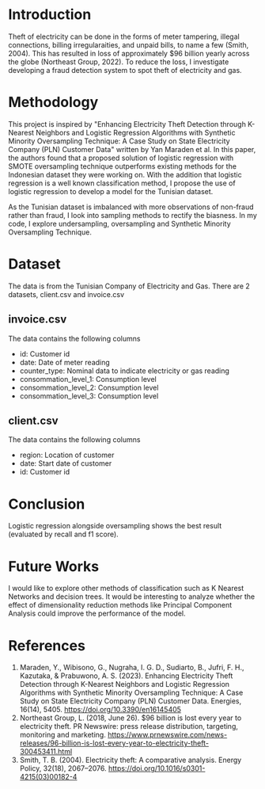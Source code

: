 # Introduction
Theft of electricity can be done in the forms of meter tampering, illegal connections, billing irregularaities, and unpaid bills, to name a few (Smith, 2004). This has resulted in loss of approximately $96 billion yearly across the globe (Northeast Group, 2022). To reduce the loss, I investigate developing a fraud detection system to spot theft of electricity and gas.

# Methodology
This project is inspired by "Enhancing Electricity Theft Detection through K-Nearest Neighbors and Logistic Regression Algorithms with Synthetic Minority Oversampling Technique: A Case Study on State Electricity Company (PLN) Customer Data" written by Yan Maraden et al. In this paper, the authors found that a proposed solution of logistic regression with SMOTE oversampling technique outperforms existing methods for the Indonesian dataset they were working on. With the addition that logistic regression is a well known classification method, I propose the use of logistic regression to develop a model for the Tunisian dataset. 

As the Tunisian dataset is imbalanced with more observations of non-fraud rather than fraud, I look into sampling methods to rectify the biasness. In my code, I explore undersampling, oversampling and Synthetic Minority Oversampling Technique. 

# Dataset
The data is from the Tunisian Company of Electricity and Gas. There are 2 datasets, client.csv and invoice.csv

## invoice.csv
The data contains the following columns
- id: Customer id
- date: Date of meter reading
- counter_type: Nominal data to indicate electricity or gas reading
- consommation_level_1: Consumption level
- consommation_level_2: Consumption level
- consommation_level_3: Consumption level

## client.csv
The data contains the following columns
- region: Location of customer
- date: Start date of customer
- id: Customer id

# Conclusion
Logistic regression alongside oversampling shows the best result (evaluated by recall and f1 score). 

# Future Works
I would like to explore other methods of classification such as K Nearest Networks and decision trees. It would be interesting to analyze whether the effect of dimensionality reduction methods like Principal Component Analysis could improve the performance of the model. 

# References
1. Maraden, Y., Wibisono, G., Nugraha, I. G. D., Sudiarto, B., Jufri, F. H., Kazutaka, & Prabuwono, A. S. (2023). Enhancing Electricity Theft Detection through K-Nearest Neighbors and Logistic Regression Algorithms with Synthetic Minority Oversampling Technique: A Case Study on State Electricity Company (PLN) Customer Data. Energies, 16(14), 5405. https://doi.org/10.3390/en16145405
2. Northeast Group, L. (2018, June 26). $96 billion is lost every year to electricity theft. PR Newswire: press release distribution, targeting, monitoring and marketing. https://www.prnewswire.com/news-releases/96-billion-is-lost-every-year-to-electricity-theft-300453411.html
3. Smith, T. B. (2004). Electricity theft: A comparative analysis. Energy Policy, 32(18), 2067–2076. https://doi.org/10.1016/s0301-4215(03)00182-4 
